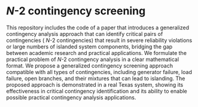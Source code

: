 # $N$-2 contingency screening

This repository includes the code of a paper that introduces a generalized contingency analysis approach that can identify critical pairs of contingencies ( $N$-2 contingencies) that result in severe reliability violations or large numbers of islanded system components, bridging the gap between academic research and practical applications. We formulate the practical problem of $N$-2 contingency analysis in a clear mathematical format. We propose a generalized contingency screening approach compatible with all types of contingencies, including generator failure, load failure, open branches, and their mixtures that can lead to islanding. 
The proposed approach is demonstrated in a real Texas system, showing its effectiveness in critical contingency identification and its ability to enable possible practical contingency analysis applications.
